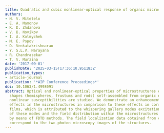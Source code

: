 ```yaml
---
title: Quadratic and cubic nonlinear-optical response of organic microstructures
authors:
- N. V. Mitetelo
- E. A. Mamonov
- K. D. Zhdanova
- V. B. Novikov
- I. A. Kolmychek
- M. E. Popov
- D. Venkatakrishnarao
- Y. S.L.V. Narayana
- R. Chandrasekar
- T. V. Murzina
date: '2017-09-01'
publishDate: '2025-03-15T17:36:10.951183Z'
publication_types:
- article-journal
publication: '*AIP Conference Proceedings*'
doi: 10.1063/1.4998091
abstract: Optical and nonlinear-optical properties of microstructures of different
  shapes (hemispheres, frustums and rods) self-assembled from organic dye of high
  nonlinear susceptibilities are studied. We demonstrate an enhancement of cubic self-action
  effects in the microstructures in comparison to these effects in corresponding continuous
  films, which is attributed to the whispering gallery modes excitation. The spectra
  of these modes and the field distribution within the microstructures are simulated
  by means of FDTD methods. The field localization data obtained from calculations
  correspond to the two-photon microscopy images of the structures.
---
```

